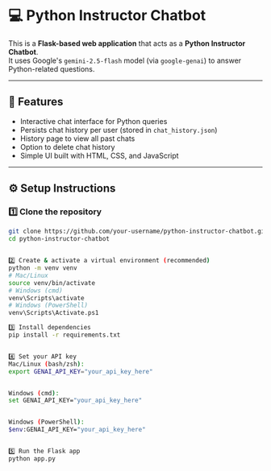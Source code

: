 # 💻 Python Instructor Chatbot

This is a **Flask-based web application** that acts as a **Python Instructor Chatbot**.  
It uses Google's `gemini-2.5-flash` model (via `google-genai`) to answer Python-related questions.

---

## 🚀 Features
- Interactive chat interface for Python queries
- Persists chat history per user (stored in `chat_history.json`)
- History page to view all past chats
- Option to delete chat history
- Simple UI built with HTML, CSS, and JavaScript

---




## ⚙️ Setup Instructions

### 1️⃣ Clone the repository
```bash
git clone https://github.com/your-username/python-instructor-chatbot.git
cd python-instructor-chatbot


2️⃣ Create & activate a virtual environment (recommended)
python -m venv venv
# Mac/Linux
source venv/bin/activate
# Windows (cmd)
venv\Scripts\activate
# Windows (PowerShell)
venv\Scripts\Activate.ps1

3️⃣ Install dependencies
pip install -r requirements.txt


4️⃣ Set your API key
Mac/Linux (bash/zsh):
export GENAI_API_KEY="your_api_key_here"


Windows (cmd):
set GENAI_API_KEY="your_api_key_here"


Windows (PowerShell):
$env:GENAI_API_KEY="your_api_key_here"


5️⃣ Run the Flask app
python app.py

